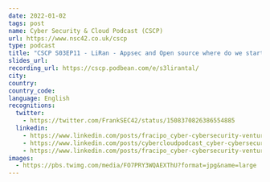 ```yaml
---
date: 2022-01-02
tags: post
name: Cyber Security & Cloud Podcast (CSCP)
url: https://www.nsc42.co.uk/cscp
type: podcast
title: "CSCP S03EP11 - LiRan - Appsec and Open source where do we start"
slides_url:
recording_url: https://cscp.podbean.com/e/s3lirantal/
city: 
country: 
country_code: 
language: English
recognitions:
  twitter:
    - https://twitter.com/FrankSEC42/status/1508370826386554885
  linkedin:
    - https://www.linkedin.com/posts/fracipo_cyber-cybersecurity-venture-activity-6914136513505017856-P5qO?utm_source=linkedin_share&utm_medium=member_desktop_web
    - https://www.linkedin.com/posts/cybercloudpodcast_cyber-cybersecurity-venture-activity-6915227351085649920-gGkq?utm_source=linkedin_share&utm_medium=member_desktop_web
    - https://www.linkedin.com/posts/fracipo_cyber-cybersecurity-venture-activity-6915227557181145088-AS0v?utm_source=linkedin_share&utm_medium=member_desktop_web
images:
  - https://pbs.twimg.com/media/FO7PRY3WQAEXThU?format=jpg&name=large
---
```

